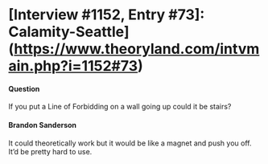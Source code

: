 # [Interview #1152, Entry #73]: Calamity-Seattle](https://www.theoryland.com/intvmain.php?i=1152#73)

#### Question

If you put a Line of Forbidding on a wall going up could it be stairs?

#### Brandon Sanderson

It could theoretically work but it would be like a magnet and push you off. It’d be pretty hard to use.

